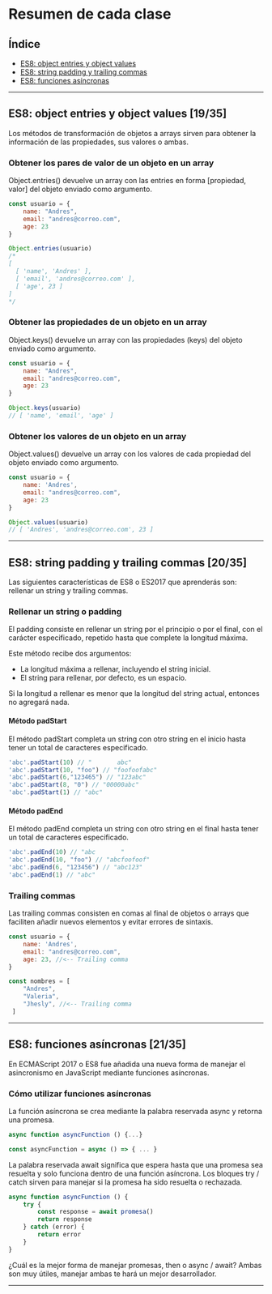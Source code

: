 # Resumen de cada clase

## Índice
* [ES8: object entries y object values](#id1)
* [ES8: string padding y trailing commas](#id2)
* [ES8: funciones asíncronas](#id3)

------------

## ES8: object entries y object values [19/35]<a name="id1"></a>

Los métodos de transformación de objetos a arrays sirven para obtener la información de las propiedades, sus valores o ambas.

### Obtener los pares de valor de un objeto en un array
Object.entries() devuelve un array con las entries en forma [propiedad, valor] del objeto enviado como argumento.
````javascript
const usuario = {
    name: "Andres",
    email: "andres@correo.com",
    age: 23
}

Object.entries(usuario) 
/* 
[
  [ 'name', 'Andres' ],
  [ 'email', 'andres@correo.com' ],
  [ 'age', 23 ]
]  
*/
````
### Obtener las propiedades de un objeto en un array
Object.keys() devuelve un array con las propiedades (keys) del objeto enviado como argumento.
````javascript
const usuario = {
    name: "Andres",
    email: "andres@correo.com",
    age: 23
}

Object.keys(usuario) 
// [ 'name', 'email', 'age' ]
````
### Obtener los valores de un objeto en un array
Object.values() devuelve un array con los valores de cada propiedad del objeto enviado como argumento.
````javascript
const usuario = {
    name: 'Andres',
    email: "andres@correo.com",
    age: 23
}

Object.values(usuario) 
// [ 'Andres', 'andres@correo.com', 23 ]
````

------------

## ES8: string padding y trailing commas [20/35]<a name="id2"></a>
Las siguientes características de ES8 o ES2017 que aprenderás son: rellenar un string y trailing commas.

### Rellenar un string o padding
El padding consiste en rellenar un string por el principio o por el final, con el carácter especificado, repetido hasta que complete la longitud máxima.

Este método recibe dos argumentos:
* La longitud máxima a rellenar, incluyendo el string inicial.
* El string para rellenar, por defecto, es un espacio.

Si la longitud a rellenar es menor que la longitud del string actual, entonces no agregará nada.

#### Método padStart
El método padStart completa un string con otro string en el inicio hasta tener un total de caracteres especificado.
````javascript
'abc'.padStart(10) // "       abc"
'abc'.padStart(10, "foo") // "foofoofabc"
'abc'.padStart(6,"123465") // "123abc"
'abc'.padStart(8, "0") // "00000abc"
'abc'.padStart(1) // "abc"
````
#### Método padEnd
El método padEnd completa un string con otro string en el final hasta tener un total de caracteres especificado.
````javascript
'abc'.padEnd(10) // "abc       "
'abc'.padEnd(10, "foo") // "abcfoofoof"
'abc'.padEnd(6, "123456") // "abc123"
'abc'.padEnd(1) // "abc"
````
### Trailing commas
Las trailing commas consisten en comas al final de objetos o arrays que faciliten añadir nuevos elementos y evitar errores de sintaxis.
````javascript
const usuario = {
    name: 'Andres',
    email: "andres@correo.com",
    age: 23, //<-- Trailing comma
}

const nombres = [
    "Andres",
    "Valeria",
    "Jhesly", //<-- Trailing comma
 ]
 ````

------------

## ES8: funciones asíncronas [21/35]<a name="id3"></a>
En ECMAScript 2017 o ES8 fue añadida una nueva forma de manejar el asincronismo en JavaScript mediante funciones asíncronas.

### Cómo utilizar funciones asíncronas
La función asíncrona se crea mediante la palabra reservada async y retorna una promesa.
````javascript
async function asyncFunction () {...}

const asyncFunction = async () => { ... } 
````
La palabra reservada await significa que espera hasta que una promesa sea resuelta y solo funciona dentro de una función asíncrona. Los bloques try / catch sirven para manejar si la promesa ha sido resuelta o rechazada.
````javascript
async function asyncFunction () {
	try {
		const response = await promesa()
		return response
	} catch (error) {
		return error
	}
}
````
¿Cuál es la mejor forma de manejar promesas, then o async / await? Ambas son muy útiles, manejar ambas te hará un mejor desarrollador.

------------